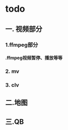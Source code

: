 # todo

## 一. 视频部分

### 1.ffmpeg部分

#### .ffmpeg视频暂停、播放等等

### 2. mv

### 3. clv



## 二.地图

## 三.QB






